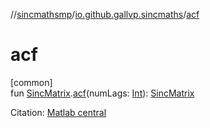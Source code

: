 //[sincmathsmp](../../index.md)/[io.github.gallvp.sincmaths](index.md)/[acf](acf.md)

# acf

[common]\
fun [SincMatrix](-sinc-matrix/index.md).[acf](acf.md)(numLags: [Int](https://kotlinlang.org/api/latest/jvm/stdlib/kotlin/-int/index.html)): [SincMatrix](-sinc-matrix/index.md)

Citation: [Matlab central](https://au.mathworks.com/matlabcentral/fileexchange/30540-autocorrelation-function-acf)
